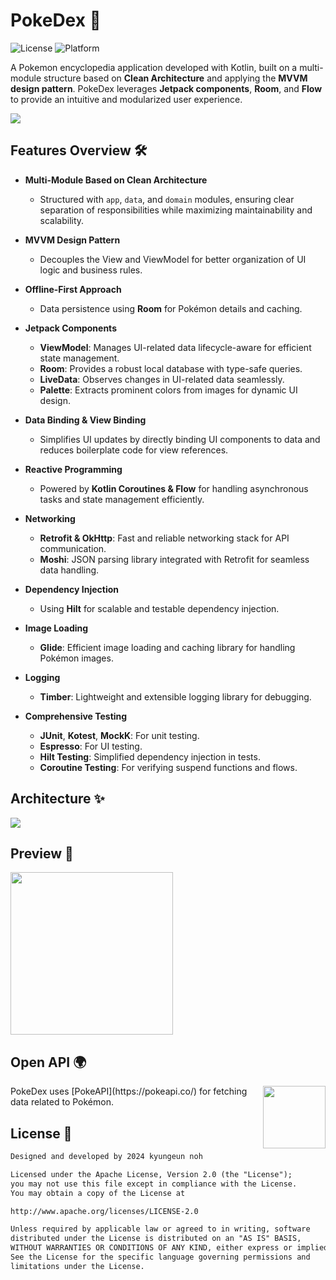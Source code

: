 # PokeDex 🐾

![License](https://img.shields.io/badge/License-Apache%202.0-blue.svg)
![Platform](https://img.shields.io/badge/platform-Android-blue)

A Pokemon encyclopedia application developed with Kotlin, built on a multi-module structure based on **Clean Architecture** and applying the **MVVM design pattern**. PokeDex leverages **Jetpack components**, **Room**, and **Flow** to provide an intuitive and modularized user experience.

![](https://github.com/user-attachments/assets/cebb83cd-2ee0-46a1-8672-5ed747c05752)


## Features Overview 🛠️

- **Multi-Module Based on Clean Architecture**
    - Structured with `app`, `data`, and `domain` modules, ensuring clear separation of responsibilities while maximizing maintainability and scalability.

- **MVVM Design Pattern**
    - Decouples the View and ViewModel for better organization of UI logic and business rules.

- **Offline-First Approach**
    - Data persistence using **Room** for Pokémon details and caching.

- **Jetpack Components**
    - **ViewModel**: Manages UI-related data lifecycle-aware for efficient state management.
    - **Room**: Provides a robust local database with type-safe queries.
    - **LiveData**: Observes changes in UI-related data seamlessly.
    - **Palette**: Extracts prominent colors from images for dynamic UI design.

- **Data Binding & View Binding**
    - Simplifies UI updates by directly binding UI components to data and reduces boilerplate code for view references.

- **Reactive Programming**
    - Powered by **Kotlin Coroutines & Flow** for handling asynchronous tasks and state management efficiently.

- **Networking**
    - **Retrofit & OkHttp**: Fast and reliable networking stack for API communication.
    - **Moshi**: JSON parsing library integrated with Retrofit for seamless data handling.

- **Dependency Injection**
    - Using **Hilt** for scalable and testable dependency injection.

- **Image Loading**
    - **Glide**: Efficient image loading and caching library for handling Pokémon images.

- **Logging**
    - **Timber**: Lightweight and extensible logging library for debugging.

- **Comprehensive Testing**
    - **JUnit**, **Kotest**, **MockK**: For unit testing.
    - **Espresso**: For UI testing.
    - **Hilt Testing**: Simplified dependency injection in tests.
    - **Coroutine Testing**: For verifying suspend functions and flows.


## Architecture ✨
![](https://github.com/user-attachments/assets/ec88a590-3c2f-46dc-b24d-407e4e8b1f47)


## Preview 🚀
<img src="https://github.com/user-attachments/assets/1c3d0405-19ca-4535-88a9-7fa684a881ae" style="width: 260px; height: auto;" />


## Open API 🌍
<img src="https://user-images.githubusercontent.com/24237865/83422649-d1b1d980-a464-11ea-8c91-a24fdf89cd6b.png" align="right" width="100px"/>
PokeDex uses [PokeAPI](https://pokeapi.co/) for fetching data related to Pokémon.


## License 📜
```xml
Designed and developed by 2024 kyungeun noh

Licensed under the Apache License, Version 2.0 (the "License");
you may not use this file except in compliance with the License.
You may obtain a copy of the License at

http://www.apache.org/licenses/LICENSE-2.0

Unless required by applicable law or agreed to in writing, software
distributed under the License is distributed on an "AS IS" BASIS,
WITHOUT WARRANTIES OR CONDITIONS OF ANY KIND, either express or implied.
See the License for the specific language governing permissions and
limitations under the License.
```
